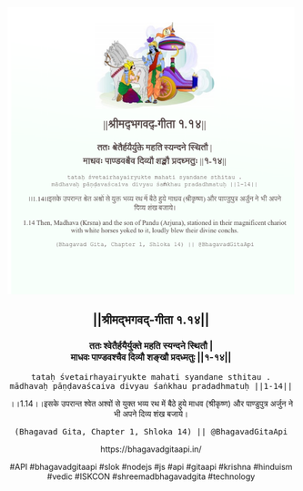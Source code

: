 <img src="../../asset/BG_1_14.png"/>
<center><h2>||श्रीमद्‍भगवद्‍-गीता १.१४||</h2>
<h3>ततः श्वेतैर्हयैर्युक्ते महति स्यन्दने स्थितौ |<br/>माधवः पाण्डवश्चैव दिव्यौ शङ्खौ प्रदध्मतुः ||१-१४||</h3>
<pre>tataḥ śvetairhayairyukte mahati syandane sthitau .<br/>mādhavaḥ pāṇḍavaścaiva divyau śaṅkhau pradadhmatuḥ ||1-14||</pre>
<p>।।1.14।।इसके उपरान्त श्वेत अश्वों से युक्त भव्य रथ में बैठे हुये माधव (श्रीकृष्ण) और पाण्डुपुत्र अर्जुन ने भी अपने दिव्य शंख बजाये।</p>
<pre>(Bhagavad Gita, Chapter 1, Shloka 14) || @BhagavadGitaApi</pre><p>https://bhagavadgitaapi.in/</p><p>#API #bhagavadgitaapi #slok #nodejs #js #api #gitaapi #krishna #hinduism #vedic #ISKCON #shreemadbhagavadgita #technology</p></center>